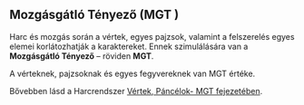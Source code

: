## Mozgásgátló Tényező (MGT )

Harc és mozgás során a vértek, egyes pajzsok, valamint a felszerelés egyes elemei korlátozhatják a karaktereket. Ennek szimulálására van a **Mozgásgátló Tényező** – röviden **MGT**.

A vérteknek, pajzsoknak és egyes fegyvereknek van MGT értéke.

Bővebben lásd a Harcrendszer  [Vértek, Páncélok- MGT fejezetében](060_17_vertek_pancelok.md#mozg%C3%A1sg%C3%A1tl%C3%B3-t%C3%A9nyez%C5%91-mgt).
